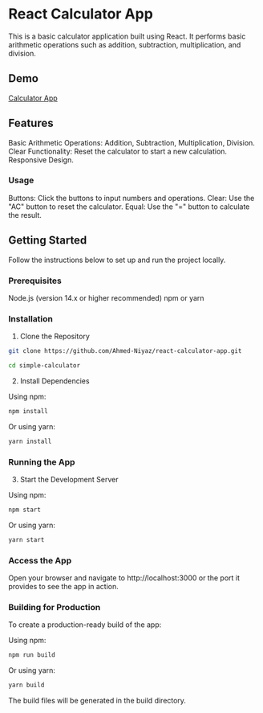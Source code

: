 # React Calculator App
This is a basic calculator application built using React. It performs basic arithmetic operations such as addition, subtraction, multiplication, and division.

## Demo
[Calculator App](https://ahmed-niyaz.github.io/react-calculator-app/)

## Features
Basic Arithmetic Operations: Addition, Subtraction, Multiplication, Division.
Clear Functionality: Reset the calculator to start a new calculation.
Responsive Design.

### Usage
Buttons: Click the buttons to input numbers and operations.
Clear: Use the "AC" button to reset the calculator.
Equal: Use the "=" button to calculate the result.

## Getting Started
Follow the instructions below to set up and run the project locally.

### Prerequisites
Node.js (version 14.x or higher recommended)
npm or yarn

### Installation
  1. Clone the Repository

```bash
git clone https://github.com/Ahmed-Niyaz/react-calculator-app.git

cd simple-calculator

```
  2. Install Dependencies

  Using npm:

```bash
npm install
```

  Or using yarn:

```bash
yarn install
```

### Running the App
  3. Start the Development Server

 Using npm:

```bash
npm start
```

  Or using yarn:

```bash
yarn start
```

### Access the App

Open your browser and navigate to http://localhost:3000 or the port it provides to see the app in action.

### Building for Production

To create a production-ready build of the app:

  Using npm:

```bash
npm run build
```
  Or using yarn:

```bash
yarn build
```
The build files will be generated in the build directory.

